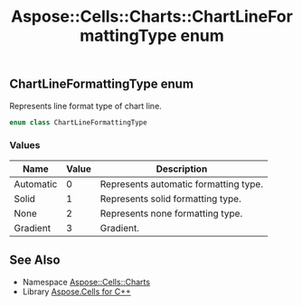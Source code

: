 ﻿---
title: Aspose::Cells::Charts::ChartLineFormattingType enum
linktitle: ChartLineFormattingType
second_title: Aspose.Cells for C++ API Reference
description: 'Aspose::Cells::Charts::ChartLineFormattingType enum. Represents line format type of chart line in C++.'
type: docs
weight: 4100
url: /cpp/aspose.cells.charts/chartlineformattingtype/
---
## ChartLineFormattingType enum


Represents line format type of chart line.

```cpp
enum class ChartLineFormattingType
```

### Values

| Name | Value | Description |
| --- | --- | --- |
| Automatic | 0 | Represents automatic formatting type. |
| Solid | 1 | Represents solid formatting type. |
| None | 2 | Represents none formatting type. |
| Gradient | 3 | Gradient. |

## See Also

* Namespace [Aspose::Cells::Charts](../)
* Library [Aspose.Cells for C++](../../)
